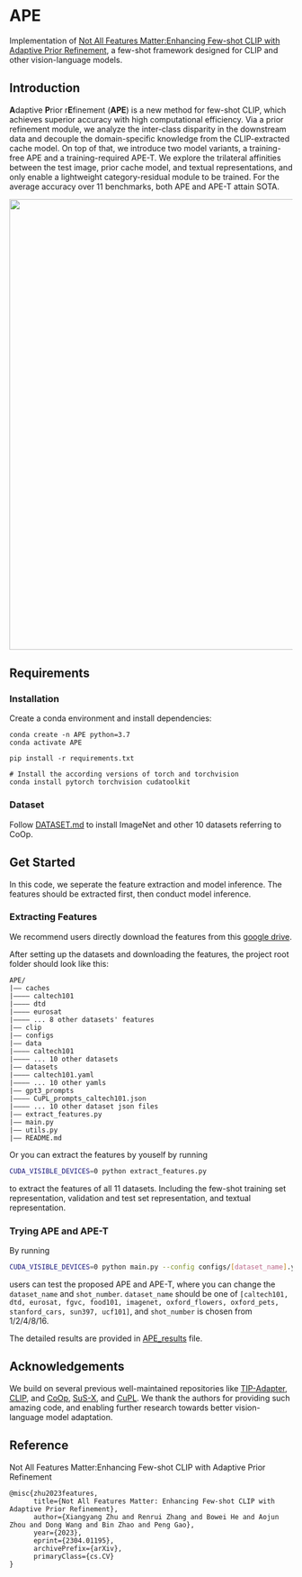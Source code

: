# APE

Implementation of  [Not All Features Matter:Enhancing Few-shot CLIP with Adaptive Prior Refinement](https://arxiv.org/abs/2304.01195), a few-shot framework designed for CLIP and other vision-language models.

## Introduction
**A**daptive **P**rior r**E**finement (**APE**) is a new method for few-shot CLIP, which achieves superior accuracy with high computational efficiency. Via a prior refinement module, we analyze the inter-class disparity in the downstream data and decouple the domain-specific knowledge from the CLIP-extracted cache model. On top of that, we introduce two model variants, a training-free APE and a training-required APE-T. We explore the trilateral affinities between the test image, prior cache model, and textual representations, and only enable a lightweight category-residual module to be trained. For the average accuracy over 11 benchmarks, both APE and APE-T attain SOTA.

<div align="center">
  <img width=800 src="framework.png"/>
</div>

## Requirements
### Installation
Create a conda environment and install dependencies:
```
conda create -n APE python=3.7
conda activate APE

pip install -r requirements.txt

# Install the according versions of torch and torchvision
conda install pytorch torchvision cudatoolkit
```

### Dataset
Follow [DATASET.md](https://github.com/gaopengcuhk/Tip-Adapter/blob/main/DATASET.md) to install ImageNet and other 10 datasets referring to CoOp.

## Get Started
In this code, we seperate the feature extraction and model inference. The features should be extracted first, then conduct model inference.

### Extracting Features
We recommend users directly download the features from this [google drive](https://drive.google.com/drive/folders/196KIUYjjCmccn5fuH_ztO55FLzOAIT9_?usp=sharing).

After setting up the datasets and downloading the features, the project root folder should look like this:
```
APE/
|–– caches
|–––– caltech101
|–––– dtd
|–––– eurosat
|–––– ... 8 other datasets' features
|–– clip
|–– configs
|–– data
|–––– caltech101
|–––– ... 10 other datasets
|–– datasets
|–––– caltech101.yaml
|–––– ... 10 other yamls
|–– gpt3_prompts
|–––– CuPL_prompts_caltech101.json
|–––– ... 10 other dataset json files
|–– extract_features.py
|–– main.py
|–– utils.py
|–– README.md
```

Or you can extract the features by youself by running 
```bash 
CUDA_VISIBLE_DEVICES=0 python extract_features.py
```
to extract the features of all 11 datasets. Including the few-shot training set representation, validation and test set representation, and textual representation.

### Trying APE and APE-T
By running
```bash 
CUDA_VISIBLE_DEVICES=0 python main.py --config configs/[dataset_name].yaml --shot [shot_number]
```
users can test the proposed APE and APE-T, where you can change the `dataset_name` and `shot_number`. `dataset_name` should be one of `[caltech101, dtd, eurosat, fgvc, food101, imagenet, oxford_flowers, oxford_pets, stanford_cars, sun397, ucf101]`, and `shot_number` is chosen from 1/2/4/8/16.

The detailed results are provided in [APE_results](https://github.com/yangyangyang127/APE/blob/main/APE_results.ipynb) file.


## Acknowledgements
We build on several previous well-maintained repositories like [TIP-Adapter](https://github.com/gaopengcuhk/Tip-Adapter/), [CLIP](https://github.com/openai/CLIP/tree/main/clip), and [CoOp](https://github.com/KaiyangZhou/CoOp/), [SuS-X](https://github.com/vishaal27/SuS-X), and [CuPL](https://github.com/sarahpratt/CuPL). We thank the authors for providing such amazing code, and enabling further research towards better vision-language model adaptation.

## Reference

Not All Features Matter:Enhancing Few-shot CLIP with Adaptive Prior Refinement

```
@misc{zhu2023features,
      title={Not All Features Matter: Enhancing Few-shot CLIP with Adaptive Prior Refinement}, 
      author={Xiangyang Zhu and Renrui Zhang and Bowei He and Aojun Zhou and Dong Wang and Bin Zhao and Peng Gao},
      year={2023},
      eprint={2304.01195},
      archivePrefix={arXiv},
      primaryClass={cs.CV}
}
```
